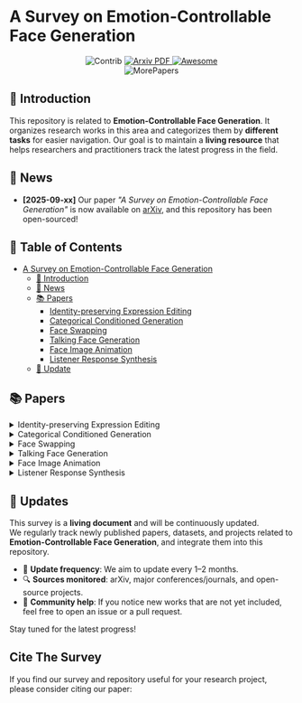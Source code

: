 # A Survey on Emotion-Controllable Face Generation

<p align="center">
  <img src="https://img.shields.io/badge/Contributions-Welcome-278ea5" alt="Contrib"/> 
  <a href="https://github.com/zylye123/Emotion-Controllable-Face-Generation-Survey">
    <img src="https://img.shields.io/badge/arXiv-b31b1b.svg" alt="Arxiv PDF">
  </a>
  <a href="https://github.com/zylye123/Emotion-Controllable-Face-Generation-Survey">
    <img src="https://cdn.rawgit.com/sindresorhus/awesome/d7305f38d29fed78fa85652e3a63e154dd8e8829/media/badge.svg" alt="Awesome">
  </a>
  <br>
  <img src="https://img.shields.io/badge/Update 🔥-2025.09.xx-red" alt="MorePapers">
</p>

## 📖 Introduction

This repository is related to **Emotion-Controllable Face Generation**. It organizes research works in this area and categorizes them by **different tasks** for easier navigation. Our goal is to maintain a **living resource** that helps researchers and practitioners track the latest progress in the field.

## 📢 News

- **[2025-09-xx]** Our paper *"A Survey on Emotion-Controllable Face Generation"* is now available on [arXiv](https://github.com/zylye123/Emotion-Controllable-Face-Generation-Survey), and this repository has been open-sourced!


## 🔖 Table of Contents

- [A Survey on Emotion-Controllable Face Generation](#a-survey-on-emotion-controllable-face-generation)
  - [📖 Introduction](#introduction)
  - [📢 News](#news)
  - [📚 Papers](#papers)
    - [Identity-preserving Expression Editing](#identity-preserving-expression-editing)
    - [Categorical Conditioned Generation](#categorical-conditioned-generation)
    - [Face Swapping](#face-swapping)
    - [Talking Face Generation](#talking-face-generation)
    - [Face Image Animation](#face-image-animation)
    - [Listener Response Synthesis](#listener-response-synthesis)
  - [🔄 Update](#update)

## 📚 Papers

<details><summary>Identity-preserving Expression Editing</summary>

| **Date**  | **Title** | **Link** | **Representation** | **Model** | **Venue** |
|:---------:|:----------|:--------:|:------------------:|:---------:|:---------:|
| 2017-09-12 | ExprGAN: Facial Expression Editing With Controllable Expression Intensity | [![arXiv](https://img.shields.io/badge/arXiv-b31b1b.svg)](https://arxiv.org/abs/1709.03842) | Emotion Vector | GAN | AAAI 2018 |
| 2017-11-24 | StarGAN: Unified Generative Adversarial Networks for Multi-Domain Image-to-Image Translation | [![arXiv](https://img.shields.io/badge/arXiv-b31b1b.svg)](https://arxiv.org/abs/1711.09020) | Emotion Vector | GAN | CVPR 2018 |
| 2018-06 | Joint Pose and Expression Modeling for Facial Expression Recognition | [![CVPR](https://img.shields.io/badge/CVPR-blue)](https://openaccess.thecvf.com/content_cvpr_2018/papers/Zhang_Joint_Pose_and_CVPR_2018_paper.pdf) | Emotion Vector | GAN | CVPR 2018 |
| 2018-11-12 | Deep Neural Network Augmentation: Generating Faces for Affect Analysis | [![arXiv](https://img.shields.io/badge/arXiv-b31b1b.svg)](https://arxiv.org/abs/1811.05027) | V/A model | Regression | IJCV 2020 |
| 2020-03-12 | Cascade EF-GAN: Progressive Facial Expression Editing with Local Focuses | [![arXiv](https://img.shields.io/badge/arXiv-b31b1b.svg)](https://arxiv.org/abs/2003.05905) | V/A model | GAN | CVPR 2020 |
| 2020-04-07 | Toward Fine-grained Facial Expression Manipulation | [![arXiv](https://img.shields.io/badge/arXiv-b31b1b.svg)](https://arxiv.org/abs/2004.03132) | V/A model | GAN | ECCV 2020 |
| 2024-01 | EmoStyle: One-shot Facial Expression Editing Using Continuous Emotion Parameters | [![WACV](https://img.shields.io/badge/WACV-blue)](https://openaccess.thecvf.com/content/WACV2024/papers/Azari_EmoStyle_One-Shot_Facial_Expression_Editing_Using_Continuous_Emotion_Parameters_WACV_2024_paper.pdf) | V/A model | GAN | WACV 2024 |
| 2021-12-03 	|            How to Synthesize a Large-Scale and Trainable Micro-Expression Dataset?| [![arXiv](https://img.shields.io/badge/arXiv-b31b1b.svg)](https://arxiv.org/abs/2112.01730) 	|          Emotion Vector + AU Vector            	| GAN	|                    ECCV 2022                   	|
| 2024-04-07 	|            AUEditNet: Dual-Branch Facial Action Unit Intensity Manipulation with Implicit Disentanglement| [![arXiv](https://img.shields.io/badge/arXiv-b31b1b.svg)](https://arxiv.org/abs/2404.05063) 	|           AU Vector            	| GAN	|                    CVPR 2024                   	|
| 2024-07-25 	|            Towards Localized Fine-Grained Control for Facial Expression Generation| [![arXiv](https://img.shields.io/badge/arXiv-b31b1b.svg)](https://arxiv.org/abs/2407.20175) 	|           AU Vector            	| Diffusion	|                    arXiv 2024                   	|
| 2019-07-23 	|            Dynamic Facial Expression Generation on Hilbert Hypersphere with Conditional Wasserstein Generative Adversarial Nets| [![arXiv](https://img.shields.io/badge/arXiv-b31b1b.svg)](https://arxiv.org/abs/1907.10087) 	|           Emotion Vector + 2D Landmarks            	| GAN	|                    TPAMI 2019                   	|
| 2021-12-01 	|             Neural emotion director: Speech-preserving semantic control of facial expressions in" in-the-wild" videos| [![arXiv](https://img.shields.io/badge/arXiv-b31b1b.svg)](https://arxiv.org/abs/2112.00585) 	|           3DMM + Emotion Vector            	| GAN	|                    CVPR 2022                   	|
| 2021-12-11 	|             AvatarMe++: Facial Shape and BRDF Inference with Photorealistic Rendering-Aware GANs| [![arXiv](https://img.shields.io/badge/arXiv-b31b1b.svg)](https://arxiv.org/abs/2112.05957) 	|           3DMM + UV map            	| GAN	|                    TPAMI 2021                   	|
| 2023-04-18 	|             POCE: Pose-Controllable Expression Editing| [![arXiv](https://img.shields.io/badge/arXiv-b31b1b.svg)](https://arxiv.org/abs/2304.08938) 	|           UV map + AU Vector             	| GAN	|                    TIP 2023                   	|
| 2022-09-17 	|             Continuously Controllable Facial Expression Editing in Talking Face Videos| [![arXiv](https://img.shields.io/badge/arXiv-b31b1b.svg)](https://arxiv.org/abs/2209.08289) 	|           UV map + 3DMM + Emotion Vector             	| GAN	|                    TAFFC 2024                   	|
| 2022-10-20 	|             Diffusion Models already have a Semantic Latent Space| [![arXiv](https://img.shields.io/badge/arXiv-b31b1b.svg)](https://arxiv.org/abs/2210.10960) 	|           Text             	| Diffusion	|                    ICLR 2023                   	|
| 2024-05-09 	|             MasterWeaver: Taming Editability and Face Identity for Personalized Text-to-Image Generation| [![arXiv](https://img.shields.io/badge/arXiv-b31b1b.svg)](https://arxiv.org/abs/2405.05806) 	|           Text             	| Diffusion	|                    ECCV 2024                   	|
| 2023-12-07 	|             PhotoMaker: Customizing Realistic Human Photos via Stacked ID Embedding| [![arXiv](https://img.shields.io/badge/arXiv-b31b1b.svg)](https://arxiv.org/abs/2312.04461) 	|           Text             	| Diffusion	|                    CVPR 2024                  	|
| 2024-01-02 	|             Towards a Simultaneous and Granular Identity-Expression Control in Personalized Face Generation| [![arXiv](https://img.shields.io/badge/arXiv-b31b1b.svg)](https://arxiv.org/abs/2401.01207) 	|           Text             	| Diffusion	|                    CVPR 2024                   	|
| 2025-04-30 	|             Instruction-Driven 3D Facial Expression Generation and Transition| [![TMM](https://img.shields.io/badge/TMM-blue)](https://ieeexplore.ieee.org/abstract/document/10980355) 	|           Text             	| VAE	|                    TMM 2025                   	|
</details>

<details><summary>Categorical Conditioned Generation</summary>

| **Date**  | **Title** | **Link** | **Representation** | **Model** | **Venue** |
|:---------:|:---------:|:---------------:|:-----------------:|:---------:|:---------:|
| 2021-06   | GANmut: Learning interpretable conditional space for gamut of emotions | [![CVPR](https://img.shields.io/badge/CVPR-blue)](https://openaccess.thecvf.com/content/CVPR2021/papers/dApolito_GANmut_Learning_Interpretable_Conditional_Space_for_Gamut_of_Emotions_CVPR_2021_paper.pdf) | V/A model | GAN | CVPR 2021 |
| 2024-04-01| A Unified and Interpretable Emotion Representation and Expression Generation | [![arXiv](https://img.shields.io/badge/arXiv-b31b1b.svg)](https://arxiv.org/abs/2404.01243) | AU Vector + V/A Model | Diffusion | CVPR 2024 |
| 2022-11-23| CGOF++: Controllable 3D Face Synthesis with Conditional Generative Occupancy Fields | [![arXiv](https://img.shields.io/badge/arXiv-b31b1b.svg)](https://arxiv.org/abs/2211.13251) | 3DMM | GAN | TPAMI 2023 |
| 2020-04-02| Learning formation of physically-based face attributes | [![arXiv](https://img.shields.io/badge/arXiv-b31b1b.svg)](https://arxiv.org/abs/2004.03458) | 3DMM + UV map | GAN | CVPR 2020 |
| 2023-04-20| Collaborative Diffusion for Multi-Modal Face Generation and Editing | [![arXiv](https://img.shields.io/badge/arXiv-b31b1b.svg)](https://arxiv.org/abs/2304.10530) | Text + Semantic Map | Diffusion | CVPR 2023 |
| 2023-12-21| Controllable 3D Face Generation with Conditional Style Code Diffusion | [![arXiv](https://img.shields.io/badge/arXiv-b31b1b.svg)](https://arxiv.org/abs/2312.13941) | Text + 3DMM | Diffusion | AAAI 2024 |

</details>

<details><summary>Face Swapping</summary>

| **Date**   | **Title** | **Link** | **Representation** | **Model** | **Venue** |
|:----------:|:----------|:--------:|:------------------:|:---------:|:---------:|
| 2021-08-18 | A Unified Framework for High Fidelity Face Swap and Expression Reenactment | [![TCSVT](https://img.shields.io/badge/TCSVT-blue)](https://ieeexplore.ieee.org/abstract/document/9517088/) | 3DMM | VAE | TCSVT 2022 |
| 2025-03-11 | UniFace++: Revisiting a Unified Framework for Face Reenactment and Swapping via 3D Priors | [![IJCV](https://img.shields.io/badge/IJCV-blue)](https://link.springer.com/article/10.1007/s11263-025-02395-6) | 3DMM | Diffusion | IJCV 2025 |

</details>

<details><summary>Talking Face Generation</summary>

| **Date**   | **Title** | **Link** | **Representation** | **Model** | **Venue** |
|:----------:|:----------|:--------:|:------------------:|:---------:|:---------:|
| 2024-03-24 | FG-EmoTalk: Talking Head Video Generation with Fine-Grained Controllable Facial Expressions | [![AAAI](https://img.shields.io/badge/AAAI-blue)](https://ojs.aaai.org/index.php/AAAI/article/view/28309) | 3DMM + AU Vector | GAN | AAAI 2024 |
| 2023-05-10 | DaGAN++: Depth-Aware Generative Adversarial Network for Talking Head Video Generation | [![arXiv](https://img.shields.io/badge/arXiv-b31b1b.svg)](https://arxiv.org/abs/2305.06225) | Motion Field | GAN | TPAMI 2023 |
| 2025-04-14	|              DaGAN++: Depth-Aware Generative Adversarial Network for Talking Head Video Generation            	| [![TSCVT](https://img.shields.io/badge/TSCVT-blue)](https://ieeexplore.ieee.org/abstract/document/10964316) 	|          Motion Field + AU Vector           	| GAN 	|              TCSVT 2025             	|
| 2020-02-24	|              DaGAN++: Depth-Aware Generative Adversarial Network for Talking Head Video Generation            	| [![arXiv](https://img.shields.io/badge/arXiv-b31b1b.svg)](https://arxiv.org/abs/2002.10137) 	|          Audio + 3DMM            	| GAN 	|              TMM 2020             	|
| 2020-04-27	|              MakeItTalk: Speaker-Aware Talking-Head Animation            	| [![arXiv](https://img.shields.io/badge/arXiv-b31b1b.svg)](https://arxiv.org/abs/2004.12992) 	|          Audio            	| GAN 	|              TOG 2020              	|
| 2021-08-18	|              FACIAL: Synthesizing Dynamic Talking Face with Implicit Attribute Learning            	| [![arXiv](https://img.shields.io/badge/arXiv-b31b1b.svg)](https://arxiv.org/abs/2108.07938) 	|          Audio + AU Vector + 3DMM             	| GAN 	|              ICCV 2021              	|
| 2021-06	|  Flow-guided One-shot Talking Face Generation with a High-resolution Audio-visual Dataset  | [![CVPR](https://img.shields.io/badge/CVPR-blue)](https://openaccess.thecvf.com/content/CVPR2021/papers/Zhang_Flow-Guided_One-Shot_Talking_Face_Generation_With_a_High-Resolution_Audio-Visual_Dataset_CVPR_2021_paper.pdf) 	| Audio + 3DMM + Motion Field | GAN | CVPR 2021 |
| 2021-04-15	|            Audio-Driven Emotional Video Portraits            	| [![arXiv](https://img.shields.io/badge/arXiv-b31b1b.svg)](https://arxiv.org/abs/2104.07452) 	|          Audio + 2D Landmarks + 3DMM              	| GAN 	|              CVPR 2021              	|
| 2022-05-30	|         EAMM: One-Shot Emotional Talking Face via Audio-Based Emotion-Aware Motion Model            	| [![arXiv](https://img.shields.io/badge/arXiv-b31b1b.svg)](https://arxiv.org/abs/2205.15278) 	|          Audio + 2D Landmarks              	| GAN 	|              SIGGRAPH 2022              	|
| 2023-05-04	|         High-fidelity Generalized Emotional Talking Face Generation with Multi-modal Emotion Space Learning            	| [![arXiv](https://img.shields.io/badge/arXiv-b31b1b.svg)](https://arxiv.org/abs/2305.02572) 	|         Text + Audio + 3DMM              	| Diffusion 	|              CVPR 2023              	|
| 2024-12-26	|          Multimodal Emotional Talking Face Generation Based on Action Units           	| [![TCSVT](https://img.shields.io/badge/TCSVT-blue)](https://ieeexplore.ieee.org/abstract/document/10816597) 	|         Audio + AU Vector + Emotion Vector              	| GAN 	|              TCSVT 2024              	|
| 2024-03-11	|          Style2Talker: High-Resolution Talking Head Generation with Emotion Style and Art Style           	| [![arXiv](https://img.shields.io/badge/arXiv-b31b1b.svg)](https://arxiv.org/abs/2403.06365) 	|         Text + Audio + 3DMM              	| GAN 	|              AAAI 2024              	|
| 2024-04-23	|          TalkingGaussian: Structure-Persistent 3D Talking Head Synthesis via Gaussian Splatting| [![arXiv](https://img.shields.io/badge/arXiv-b31b1b.svg)](https://arxiv.org/abs/2404.15264) 	|         Audio + AU Vector              	| 3DGS 	|              ECCV 2024              	|
| 2024-04-16	|          VASA-1: Lifelike Audio-Driven Talking Faces Generated in Real Time| [![arXiv](https://img.shields.io/badge/arXiv-b31b1b.svg)](https://arxiv.org/abs/2404.10667) 	|         Audio             	| Diffusion  	|              NeurIPS 2024              	|
| 2024-03-11	|          FlowVQTalker: High-Quality Emotional Talking Face Generation through Normalizing Flow and Quantization| [![arXiv](https://img.shields.io/badge/arXiv-b31b1b.svg)](https://arxiv.org/abs/2403.06375) 	|         Audio + 3DMM             	| N-Flow + VAE  	|              CVPR 2024              	|
| 2024-11-23	|          EmotiveTalk: Expressive Talking Head Generation through Audio Information Decoupling and Emotional Video Diffusion| [![arXiv](https://img.shields.io/badge/arXiv-b31b1b.svg)](https://arxiv.org/abs/2411.16726) 	|         Audio            	| Diffusion  	|              CVPR 2024              	|
| 2023-09-30	|          DiffPoseTalk: Speech-Driven Stylistic 3D Facial Animation and Head Pose Generation via Diffusion Models| [![arXiv](https://img.shields.io/badge/arXiv-b31b1b.svg)](https://arxiv.org/abs/2310.00434) 	|         Audio            	| Diffusion  	|              TOG 2024              	|
| 2022-12-09	|           Memories are One-to-Many Mapping Alleviators in Talking Face Generation| [![arXiv](https://img.shields.io/badge/arXiv-b31b1b.svg)](https://arxiv.org/abs/2212.05005) 	|         Audio            	| GAN  	|              TPAMI 2024              	|
| 2024-08-12	|           DEEPTalk: Dynamic Emotion Embedding for Probabilistic Speech-Driven 3D Face Animatio| [![arXiv](https://img.shields.io/badge/arXiv-b31b1b.svg)](https://arxiv.org/abs/2408.06010) 	|         Audio            	| VAE  	|              AAAI 2025              	|
| 2025-03-03	|          KeyFace: Expressive Audio-Driven Facial Animation for Long Sequences via KeyFrame Interpolation | [![arXiv](https://img.shields.io/badge/arXiv-b31b1b.svg)](https://arxiv.org/abs/2503.01715) 	|         Audio + V/A Model             	| Diffusion 	|              CVPR 2025               	|

</details>

<details><summary>Face Image Animation</summary>

| **Date**   | **Title** | **Link** | **Representation** | **Model** | **Venue** |
|:----------:|:----------|:--------:|:------------------:|:---------:|:---------:|
| 2019-08-24	|             GANimation: One-Shot Anatomically Consistent Facial Animation            	| [![IJCV](https://img.shields.io/badge/IJCV-blue)](https://link.springer.com/article/10.1007/s11263-019-01210-3) 	|          AU Vector          	| GAN 	|              IJCV 2020             	|
| 2019-04-03	|             Icface: Interpretable and controllable face reenactment using gans.            	| [![arXiv](https://img.shields.io/badge/arXiv-b31b1b.svg)](https://arxiv.org/abs/1904.01909) 	|          AU Vector          	| GAN 	|              WACV 2020             	|
| 2023-04-06	|             Face Animation with an Attribute-Guided Diffusion Model          	| [![arXiv](https://img.shields.io/badge/arXiv-b31b1b.svg)](https://arxiv.org/abs/2304.03199) 	|          3DMM          	| Diffusion 	|             CVPR 2023             	|
| 2024-10-10	|             Generalizable and Animatable Gaussian Head Avatar          	| [![arXiv](https://img.shields.io/badge/arXiv-b31b1b.svg)](https://arxiv.org/abs/2410.07971) 	|          3DMM          	| 3DGS  	|             NeurIPS 2024             	|
| 2020-02-29	|             First Order Motion Model for Image Animation          	| [![arXiv](https://img.shields.io/badge/arXiv-b31b1b.svg)](https://arxiv.org/abs/2003.00196) 	|          GAN          	| Motion Field	|             NeurlPS 2019             	|
| 2022-03-27	|             Thin-Plate Spline Motion Model for Image Animation          	| [![arXiv](https://img.shields.io/badge/arXiv-b31b1b.svg)](https://arxiv.org/abs/2203.14367) 	|          GAN          	| Motion Field	|             CVPR 2022             	|
| 2022-03-17	|             Latent Image Animator: Learning to Animate Images via Latent Space Navigation          	| [![arXiv](https://img.shields.io/badge/arXiv-b31b1b.svg)](https://arxiv.org/abs/2203.09043) 	|          GAN          	| Motion Field	|             TPAMI 2024             	|

</details>

<details><summary>Listener Response Synthesis</summary>

| **Date**   | **Title** | **Link** | **Representation** | **Model** | **Venue** |
|:----------:|:----------|:--------:|:------------------:|:---------:|:---------:|
| 2022-04-18	|  Learning to Listen: Modeling Non-Deterministic Dyadic Facial Motion | [![arXiv](https://img.shields.io/badge/arXiv-b31b1b.svg)](https://arxiv.org/abs/2204.08451) 	|Audio  | VAE 	|  CVPR 2022  |
| 2024-01-15	|             Emotional Listener Portrait: Realistic Listener Motion Simulation in Conversation| [![ICCV](https://img.shields.io/badge/ICCV-blue)](https://ieeexplore.ieee.org/abstract/document/10377831) 	|          Audio + Emotion Vector + 3DMM          	| VAE 	|              ICCV 2023             	|
| 2024-03-14	|             Dyadic Interaction Modeling for Social Behavior Generation            	| [![arXiv](https://img.shields.io/badge/arXiv-b31b1b.svg)](https://arxiv.org/abs/2403.09069) 	|          Audio       	| VAE 	|              ECCV 2024             	|
| 2024-03-01	|             CustomListener: Text-guided Responsive Interaction for User-friendly Listening Head Generation            	| [![arXiv](https://img.shields.io/badge/arXiv-b31b1b.svg)](https://arxiv.org/abs/2403.00274) 	|          Text + Audio       	| Diffusion  	|              CVPR 2024             	|

</details>

## 🔄 Updates 

This survey is a **living document** and will be continuously updated.  
We regularly track newly published papers, datasets, and projects related to **Emotion-Controllable Face Generation**, and integrate them into this repository.  

- 📌 **Update frequency**: We aim to update every 1–2 months.  
- 🔍 **Sources monitored**: arXiv, major conferences/journals, and open-source projects.  
- 🙌 **Community help**: If you notice new works that are not yet included, feel free to open an issue or a pull request.  

Stay tuned for the latest progress!


## Cite The Survey
If you find our survey and repository useful for your research project, please consider citing our paper:
